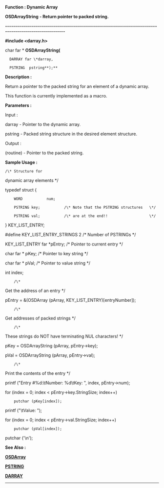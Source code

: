 




<!--
 /\* Font Definitions \*/
 @font-face
 {font-family:Courier;
 panose-1:2 7 4 9 2 2 5 2 4 4;}
@font-face
 {font-family:"Tms Rmn";
 panose-1:2 2 6 3 4 5 5 2 3 4;}
@font-face
 {font-family:Helv;
 panose-1:2 11 6 4 2 2 2 3 2 4;}
@font-face
 {font-family:"Cambria Math";
 panose-1:2 4 5 3 5 4 6 3 2 4;}
 /\* Style Definitions \*/
 p.MsoNormal, li.MsoNormal, div.MsoNormal
 {margin-top:0cm;
 margin-right:0cm;
 margin-bottom:8.0pt;
 margin-left:0cm;
 line-height:107%;
 font-size:11.0pt;
 font-family:"Calibri",sans-serif;}
.MsoChpDefault
 {font-size:11.0pt;}
.MsoPapDefault
 {margin-bottom:8.0pt;
 line-height:107%;}
 /\* Page Definitions \*/
 @page WordSection1
 {size:612.0pt 792.0pt;
 margin:72.0pt 72.0pt 72.0pt 72.0pt;}
div.WordSection1
 {page:WordSection1;}
-->




 


**Function : Dynamic Array**



**OSDArrayString** **- Return
pointer to packed string.**


**----------------------------------------------------------------------------------------------------------**



**#include <darray.h>**



char
far \* **OSDArrayString(**  

      DARRAY far \*darray,  

      PSTRING  pstring**);**



**Description :**



Return a
pointer to the packed string for an element of a dynamic array.


 


This
function is currently implemented as a macro.


 


**Parameters :**



Input :  

darray  -  Pointer to the dynamic array.  

  

pstring  -  Packed string structure in the desired element structure.  

  




Output :  

(routine)  -  Pointer to the packed string.  

  

  




 **Sample Usage :**


    /\* Structure for
dynamic array elements \*/


typedef
struct {  

        WORD           num;  

        PSTRING key;           /\* Note that the PSTRING structures   \*/  

        PSTRING val;           /\* are at the end!!                   \*/  

} KEY\_LIST\_ENTRY;  

#define KEY\_LIST\_ENTRY\_STRINGS 2      /\* Number of PSTRINGs \*/


 


KEY\_LIST\_ENTRY
far \*pEntry;   /\* Pointer to current entry \*/  

char far \*             pKey;          /\* Pointer to key string \*/  

char far \*             pVal;           /\* Pointer to value string \*/


int                    index;


 


        /\*
Get the address of an entry \*/


pEntry =
&(OSDArray (pArray, KEY\_LIST\_ENTRY)[entryNumber]);


 


        /\*
Get addresses of packed strings \*/


        /\*
These strings do NOT have terminating NUL characters! \*/  

pKey = OSDArrayString (pArray, pEntry->key);  

pVal = OSDArrayString (pArray, pEntry->val);


 


        /\*
Print the contents of the entry \*/


printf
("Entry #%d:\tNumber: %d\tKey: ", index, pEntry->num);  

for (index = 0; index < pEntry->key.StringSize; index++)  

        putchar (pKey[index]);  

printf ("\tValue: ");  

for (index = 0; index < pEntry->val.StringSize; index++)  

        putchar (pVal[index]);  

putchar ('\n');


 


 **See Also :**


**[OSDArray](OSDArray.md)**


**[PSTRING](PSTRING.md)**


**[DARRAY](DARRAY.md)**



----------------------------------------------------------------------------------------------------------


 





